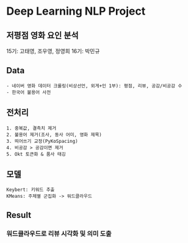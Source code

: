 # Deep Learning NLP Project
## 저평점 영화 요인 분석

15기: 고태영, 조우영, 정영희
16기: 박민규

## Data
    - 네이버 영화 데이터 크롤링(비상선언, 외게+인 1부): 평점, 리뷰, 공감/비공감 수
    - 한국어 불용어 사전

## 전처리
    1. 중복값, 결측치 제거
    2. 불용어 제거(조사, 동사 어미, 영화 제목)
    3. 띄어쓰기 교정(PyKoSpacing)
    4. 비공감 > 공감이면 제거
    5. Okt 토큰화 & 품사 태깅

## 모델
    Keybert: 키워드 추출
    KMeans: 주제별 군집화 -> 워드클라우드

## Result
### 워드클라우드로 리뷰 시각화 및 의미 도출
